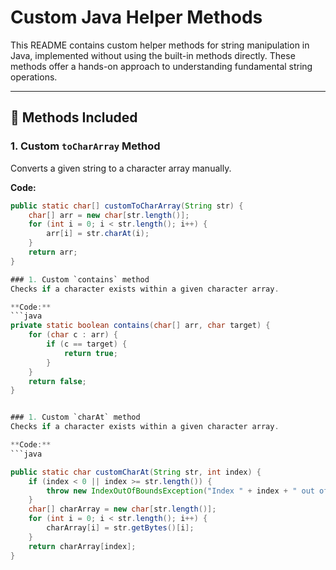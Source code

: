 # Custom Java Helper Methods

This README contains custom helper methods for string manipulation in Java, implemented without using the built-in methods directly. These methods offer a hands-on approach to understanding fundamental string operations.

---

## 🚀 Methods Included

### 1. Custom `toCharArray` Method
Converts a given string to a character array manually.

**Code:**
```java
public static char[] customToCharArray(String str) {
    char[] arr = new char[str.length()];
    for (int i = 0; i < str.length(); i++) {
        arr[i] = str.charAt(i);
    }
    return arr;
}

### 1. Custom `contains` method
Checks if a character exists within a given character array.

**Code:**
```java
private static boolean contains(char[] arr, char target) {
    for (char c : arr) {
        if (c == target) {
            return true;
        }
    }
    return false;
}


### 1. Custom `charAt` method
Checks if a character exists within a given character array.

**Code:**
```java

public static char customCharAt(String str, int index) {
    if (index < 0 || index >= str.length()) {
        throw new IndexOutOfBoundsException("Index " + index + " out of bounds for length " + str.length());
    }
    char[] charArray = new char[str.length()];
    for (int i = 0; i < str.length(); i++) {
        charArray[i] = str.getBytes()[i];
    }
    return charArray[index];
}





